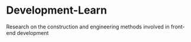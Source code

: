 # Development-Learn
Research on the construction and engineering methods involved in front-end development
